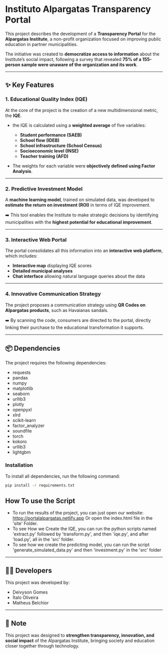 # Instituto Alpargatas Transparency Portal

This project describes the development of a **Transparency Portal** for the **Alpargatas Institute**, a non-profit organization focused on improving public education in partner municipalities.

The initiative was created to **democratize access to information** about the Institute’s social impact, following a survey that revealed **75% of a 155-person sample were unaware of the organization and its work**.

---

## ✨ Key Features

### 1. Educational Quality Index (IQE)

At the core of the project is the creation of a new multidimensional metric, the **IQE**.

* the IQE is calculated using a **weighted average** of five variables:

  * **Student performance (SAEB)**
  * **School flow (IDEB)**
  * **School infrastructure (School Census)**
  * **Socioeconomic level (INSE)**
  * **Teacher training (AFD)**

* The weights for each variable were **objectively defined using Factor Analysis**.

---

### 2. Predictive Investment Model

A **machine learning model**, trained on simulated data, was developed to **estimate the return on investment (ROI)** in terms of IQE improvement.

➡️ This tool enables the Institute to make strategic decisions by identifying municipalities with the **highest potential for educational improvement**.

---

### 3. Interactive Web Portal

The portal consolidates all this information into an **interactive web platform**, which includes:

* **Interactive map** displaying IQE scores
* **Detailed municipal analyses**
* **Chat interface** allowing natural language queries about the data

---

### 4. Innovative Communication Strategy

The project proposes a communication strategy using **QR Codes on Alpargatas products**, such as Havaianas sandals.

➡️ By scanning the code, consumers are directed to the portal, directly linking their purchase to the educational transformation it supports.

---

## 📦 Dependencies

The project requires the following dependencies:

* requests
* pandas
* numpy
* matplotlib
* seaborn
* urllib3
* plotly
* openpyxl
* xlrd
* scikit-learn
* factor_analyzer
* soundfile
* torch
* kokoro
* urllib3
* lightgbm

### Installation

To install all dependencies, run the following command:

```bash
pip install -r requirements.txt
```


## How To use the Script
- To run the results of the project, you can just open our website: 
https://portalalpargatas.netlify.app 
Or open the index.html file in the 'site' Folder.
- To see How we Create the IQE, you can run the python scripts named 'extract.py' followed by 'transform.py', and then 'iqe.py', and after 'load.py', all in the 'src' folder.
- To see how we create the predicting model, you can run the script 'generate_simulated_data.py' and then 'investment.py' in the 'src' folder
---

## 👨‍💻 Developers

This project was developed by:

* Deivyson Gomes
* Ítalo Oliveira
* Matheus Belchior

---

## 📌 Note

This project was designed to **strengthen transparency, innovation, and social impact** of the Alpargatas Institute, bringing society and education closer together through technology.
